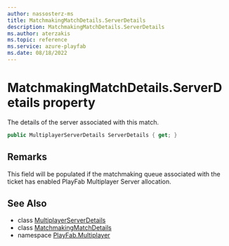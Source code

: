 ```yaml
---
author: nassosterz-ms
title: MatchmakingMatchDetails.ServerDetails
description: MatchmakingMatchDetails.ServerDetails
ms.author: aterzakis
ms.topic: reference
ms.service: azure-playfab
ms.date: 08/18/2022
---
```


# MatchmakingMatchDetails.ServerDetails property

The details of the server associated with this match.

```csharp
public MultiplayerServerDetails ServerDetails { get; }
```

## Remarks

This field will be populated if the matchmaking queue associated with the ticket has enabled PlayFab Multiplayer Server allocation.

## See Also

* class [MultiplayerServerDetails](../MultiplayerServerDetails.md)
* class [MatchmakingMatchDetails](../MatchmakingMatchDetails.md)
* namespace [PlayFab.Multiplayer](../../PlayFabMultiplayerSDK.md)

